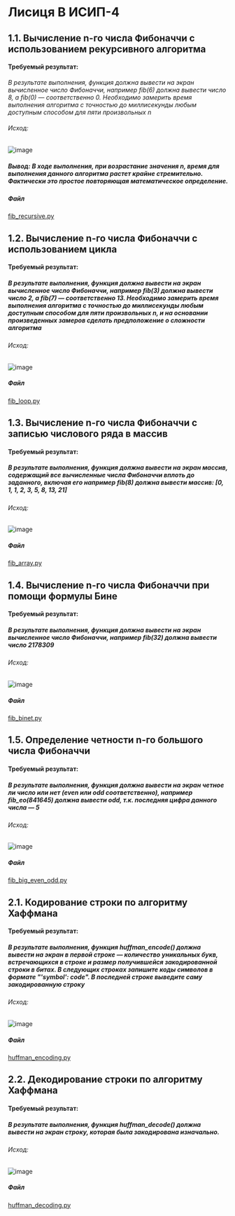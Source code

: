 <h1>Лисиця В ИСИП-4</h1>
<h2>1.1. Вычисление n-го числа Фибоначчи с использованием рекурсивного алгоритма</h2> 

<h4>Требуемый результат:</h4>

_В результате выполнения, функция должна вывести на экран вычисленное число Фибоначчи, например fib(6) должна вывести число 8, а fib(0) — соответственно 0.
Необходимо замерить время выполнения алгоритма с точностью до миллисекунды любым доступным способом для пяти произвольных n_

<h6>Исход:</h6>

![image](https://github.com/user-attachments/assets/b261cd7b-c0aa-464c-a47e-f85691753b2e)

<h5>Вывод: В ходе выполнения, при возрастание значения n, время для выполнения данного алгоритма растет крайне стремительно. Фактически это простое повторяющая математическое определение.</h5> 

<h5>Файл</h5>

[fib_recursive.py](https://github.com/lisitsya567/algorithms_practicum/blob/main/fib_recursive.py)


<h2>1.2. Вычисление n-го числа Фибоначчи с использованием цикла</h2>
<h4>Требуемый результат:</h4>
<h5>В результате выполнения, функция должна вывести на экран вычисленное число Фибоначчи, например fib(3) должна вывести число 2, а fib(7) — соответственно 13.
Необходимо замерить время выполнения алгоритма с точностью до миллисекунды любым доступным способом для пяти произвольных n, и на основании произведенных замеров сделать предположение о сложности алгоритма</h5>
<h6>Исход:</h6>

![image](https://github.com/user-attachments/assets/4dab6603-d4ba-4cd6-8d51-268dc3172bf7)

<h5>Файл</h5>

[fib_loop.py](https://github.com/lisitsya567/algorithms_practicum/blob/main/fib_loop.py)

<h2>1.3. Вычисление n-го числа Фибоначчи с записью числового ряда в массив</h2>
<h4>Требуемый результат:</h4>
<h5>В результате выполнения, функция должна вывести на экран массив, содержащий все вычисленные числа Фибоначчи вплоть до заданного, включая его например fib(8) должна вывести массив: [0, 1, 1, 2, 3, 5, 8, 13, 21]</h5>
<h6>Исход:</h6>

![image](https://github.com/user-attachments/assets/ca013386-a890-4f39-b17b-c8ddc1a8bc62)

<h5>Файл</h5>

[fib_array.py](https://github.com/lisitsya567/algorithms_practicum/blob/main/fib_array.py)

<h2>1.4. Вычисление n-го числа Фибоначчи при помощи формулы Бине</h2>
<h4>Требуемый результат:</h4>
<h5>В результате выполнения, функция должна вывести на экран вычисленное число Фибоначчи, например fib(32) должна вывести число 2178309</h5>
<h6>Исход:</h6>

![image](https://github.com/user-attachments/assets/725248d8-a086-4e9f-b359-94ed61d10382)

<h5>Файл</h5>

[fib_binet.py](https://github.com/lisitsya567/algorithms_practicum/blob/main/fib_binet.py)

<h2>1.5. Определение четности n-го большого числа Фибоначчи</h2>
<h4>Требуемый результат:</h4>
<h5>В результате выполнения, функция должна вывести на экран четное ли число или нет (even или odd соответственно), например fib_eo(841645) должна вывести odd, т.к. последняя цифра данного числа — 5</h5>
<h6>Исход:</h6>

![image](https://github.com/user-attachments/assets/10270104-a558-4a4f-ab11-aa772b3ae7df)

<h5>Файл</h5>

[fib_big_even_odd.py](https://github.com/lisitsya567/algorithms_practicum/blob/main/fib_big_even_odd.py)

<h2>2.1. Кодирование строки по алгоритму Хаффмана</h2>
<h4>Требуемый результат:</h4>
<h5>В результате выполнения, функция huffman_encode() должна вывести на экран в первой строке — количество уникальных букв, встречающихся в строке и размер получившейся закодированной строки в битах. В следующих строках запишите коды символов в формате "'symbol': code". В последней строке выведите саму закодированную строку</h5>
<h6>Исход:</h6>

![image](https://github.com/user-attachments/assets/2a96fdea-1b5d-49b3-b220-443fa806112e)

<h5>Файл</h5>

[huffman_encoding.py](https://github.com/lisitsya567/algorithms_practicum/blob/main/huffman_encoding.py)

<h2>2.2. Декодирование строки по алгоритму Хаффмана</h2>
<h4>Требуемый результат:</h4>
<h5>В результате выполнения, функция huffman_decode() должна вывести на экран строку, которая была закодирована изначально.</h5>
<h6>Исход:</h6>

![image](https://github.com/user-attachments/assets/8fd71ef7-42d7-4acd-8b93-69183cb2946f)

<h5>Файл</h5>

[huffman_decoding.py](https://github.com/lisitsya567/algorithms_practicum/blob/main/huffman_decoding.py)





